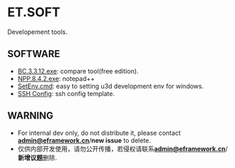 # ET.SOFT
Developement tools.

## SOFTWARE
- [BC.3.3.12.exe](https://eframework-cn.github.io/ET.SOFT/BC.3.3.12.exe): compare tool(free edition).
- [NPP.8.4.2.exe](https://eframework-cn.github.io/ET.SOFT/NPP.8.4.2.exe): notepad++
- [SetEnv.cmd](https://eframework-cn.github.io/ET.SOFT/SetEnv.cmd): easy to setting u3d development env for windows.
- [SSH Config](https://eframework-cn.github.io/ET.SOFT/config): ssh config template.

## WARNING
- For internal dev only, do not distribute it, please contact **admin@eframework.cn**/**new issue** to delete.
- 仅供内部开发使用，请勿公开传播，若侵权请联系**admin@eframework.cn**/**新增议题**删除.